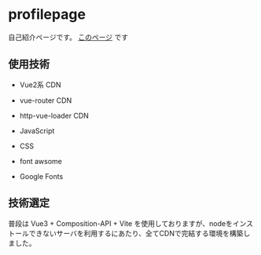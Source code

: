 # profilepage

自己紹介ページです。 [このページ](http://www.sic.shibaura-it.ac.jp/~al19078) です

## 使用技術

- Vue2系 CDN
- vue-router CDN
- http-vue-loader CDN

- JavaScript
- CSS
- font awsome
- Google Fonts

## 技術選定
普段は Vue3 + Composition-API + Vite を使用しておりますが、nodeをインストールできないサーバを利用するにあたり、全てCDNで完結する環境を構築しました。
